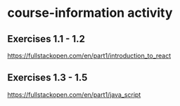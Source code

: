 # course-information activity

## Exercises 1.1 - 1.2
https://fullstackopen.com/en/part1/introduction_to_react

## Exercises 1.3 - 1.5
https://fullstackopen.com/en/part1/java_script